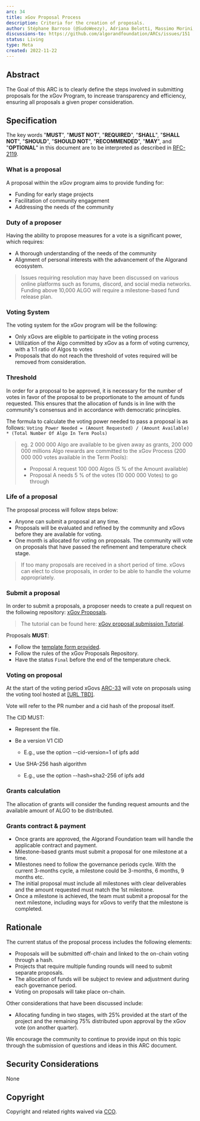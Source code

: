 ```yaml
---
arc: 34
title: xGov Proposal Process
description: Criteria for the creation of proposals.
author: Stéphane Barroso (@SudoWeezy), Adriana Belotti, Massimo Morini, Michel Treccani, John Woods, Shai Halevi
discussions-to: https://github.com/algorandfoundation/ARCs/issues/151
status: Living
type: Meta
created: 2022-11-22
---
```

 
## Abstract
The Goal of this ARC is to clearly define the steps involved in submitting proposals for the xGov Program, to increase transparency and efficiency, ensuring all proposals a given proper consideration.
 
## Specification
The key words "**MUST**", "**MUST NOT**", "**REQUIRED**", "**SHALL**", "**SHALL NOT**", "**SHOULD**", "**SHOULD NOT**", "**RECOMMENDED**", "**MAY**", and "**OPTIONAL**" in this document are to be interpreted as described in <a href="https://www.ietf.org/rfc/rfc2119.txt">RFC-2119</a>.
 

### What is a proposal
A proposal within the xGov program aims to provide funding for:
- Funding for early stage projects
- Facilitation of community engagement
- Addressing the needs of the community
 
### Duty of a proposer
Having the ability to propose measures for a vote is a significant power, which requires:
- A thorough understanding of the needs of the community
- Alignment of personal interests with the advancement of the Algorand ecosystem.
> Issues requiring resolution may have been discussed on various online platforms such as forums, discord, and social media networks.
> Funding above 10,000 ALGO will require a milestone-based fund release plan.

### Voting System
The voting system for the xGov program will be the following:
- Only xGovs are eligible to participate in the voting process
- Utilization of the Algo committed by xGov as a form of voting currency, with a 1:1 ratio of Algos to votes
- Proposals that do not reach the threshold of votes required will be removed from consideration.

### Threshold 
In order for a proposal to be approved, it is necessary for the number of votes in favor of the proposal to be proportionate to the amount of funds requested. This ensures that the allocation of funds is in line with the community's consensus and in accordance with democratic principles.

The formula to calculate the voting power needed to pass a proposal is as follows:
`Voting Power Needed = (Amount Requested) / (Amount Available) * (Total Number Of Algo In Term Pools)`

> eg. 2 000 000 Algo are available to be given away as grants, 200 000 000 millions Algo rewards are committed to the xGov Process (200 000 000 votes available in the Term Pools):
> - Proposal A request 100 000 Algos (5 % of the Amount available)
> - Proposal A needs 5 % of the votes (10 000 000 Votes) to go through

### Life of a proposal
The proposal process will follow steps below:
- Anyone can submit a proposal at any time.
- Proposals will be evaluated and refined by the community and xGovs before they are available for voting.
- One month is allocated for voting on proposals. The community will vote on proposals that have passed the refinement and temperature check stage.

> If too many proposals are received in a short period of time. xGovs can elect to close proposals, in order to be able to handle the volume appropriately.

### Submit a proposal
In order to submit a proposals, a proposer needs to create a pull request on the following repository: <a href="https://github.com/algorandfoundation/xGov">xGov Proposals</a>.

> The tutorial can be found here: <a href="https://www.algorand.foundation/xgov-how-to-submit-grant-proposals">xGov proposal submission Tutorial</a>.

Proposals **MUST**:
- Follow the [template form provided](../assets/arc-0034/TemplateForm.md).
- Follow the rules of the xGov Proposals Repository.
- Have the status `Final` before the end of the temperature check.

### Voting on proposal
At the start of the voting period xGovs [ARC-33](arc-0033.md) will vote on proposals using the voting tool hosted at <a href="">[URL TBD]</a>.

Vote will refer to the PR number and a cid hash of the proposal itself. 

The CID MUST:
- Represent the file.

- Be a version V1 CID
  - E.g., use the option --cid-version=1 of ipfs add

- Use SHA-256 hash algorithm
  - E.g., use the option --hash=sha2-256 of ipfs add

### Grants calculation
The allocation of grants will consider the funding request amounts and the available amount of ALGO to be distributed.

### Grants contract & payment
- Once grants are approved, the Algorand Foundation team will handle the applicable contract and payment. 
- Milestone-based grants must submit a proposal for one milestone at a time. 
- Milestones need to follow the governance periods cycle. With the current 3-months cycle, a milestone could be 3-months, 6 months, 9 months etc.
- The initial proposal must include all milestones with clear deliverables and the amount requested must match the 1st milestone. 
- Once a milestone is achieved, the team must submit a proposal for the next milestone, including ways for xGovs to verify that the milestone is completed. 


## Rationale
The current status of the proposal process includes the following elements:

- Proposals will be submitted off-chain and linked to the on-chain voting through a hash.
- Projects that require multiple funding rounds will need to submit separate proposals.
- The allocation of funds will be subject to review and adjustment during each governance period.
- Voting on proposals will take place on-chain.

Other considerations that have been discussed include:
- Allocating funding in two stages, with 25% provided at the start of the project and the remaining 75% distributed upon approval by the xGov vote (on another quarter).

We encourage the community to continue to provide input on this topic through the submission of questions and ideas in this ARC document.

## Security Considerations
None
 
## Copyright
Copyright and related rights waived via <a href="https://creativecommons.org/publicdomain/zero/1.0/">CCO</a>.

